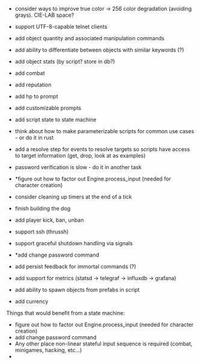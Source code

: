 - consider ways to improve true color -> 256 color degradation (avoiding grays). CIE-LAB space?

- support UTF-8-capable telnet clients

- add object quantity and associated manipulation commands

- add ability to differentiate between objects with similar keywords (?)

- add object stats (by script? store in db?)

- add combat

- add reputation

- add hp to prompt

- add customizable prompts

- add script state to state machine

- think about how to make parameterizable scripts for common use cases - or do it in rust

- add a resolve step for events to resolve targets so scripts have access to target information (get, drop, look at as examples)

- password verification is slow - do it in another task

- *figure out how to factor out Engine.process_input (needed for character creation)

- consider cleaning up timers at the end of a tick

- finish building the dog

- add player kick, ban, unban

- support ssh (thrussh)

- support graceful shutdown handling via signals

- *add change password command

- add persist feedback for immortal commands (?)

- add support for metrics (statsd -> telegraf -> influxdb -> grafana)

- add ability to spawn objects from prefabs in script

- add currency


Things that would benefit from a state machine:
- figure out how to factor out Engine.process_input (needed for character creation)
- add change password command
- Any other place non-linear stateful input sequence is required (combat, minigames, hacking, etc...)
- 
